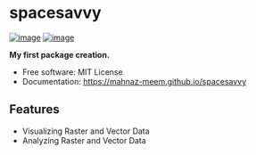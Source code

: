 # spacesavvy


[![image](https://img.shields.io/pypi/v/spacesavvy.svg)](https://pypi.python.org/pypi/spacesavvy)
[![image](https://img.shields.io/conda/vn/conda-forge/spacesavvy.svg)](https://anaconda.org/conda-forge/spacesavvy)


**My first package creation.**


-   Free software: MIT License
-   Documentation: https://mahnaz-meem.github.io/spacesavvy
    

## Features

-   Visualizing Raster and Vector Data
- Analyzing Raster and Vector Data